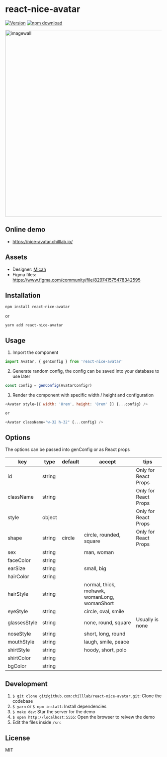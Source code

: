 # react-nice-avatar

[![Version](http://img.shields.io/npm/v/react-nice-avatar.svg)](https://www.npmjs.org/package/react-nice-avatar)
[![npm download][download-image]][download-url]

[download-image]: https://img.shields.io/npm/dm/react-nice-avatar.svg?style=flat-square
[download-url]: https://npmjs.org/package/react-nice-avatar

<img width="600" alt="imagewall" src="https://user-images.githubusercontent.com/5305874/120076504-68e15980-c0d8-11eb-896c-3824b5eb05bb.png">

## Online demo
* https://nice-avatar.chilllab.io/

## Assets
* Designer: [Micah](https://www.figma.com/@Micah)
* Figma files: https://www.figma.com/community/file/829741575478342595

## Installation

```
npm install react-nice-avatar
```

or

```
yarn add react-nice-avatar
```

## Usage
1. Import the component

```js
import Avatar, { genConfig } from 'react-nice-avatar'
```

2. Generate random config, the config can be saved into your database to use later


```js
const config = genConfig(AvatarConfig?)
```

3. Render the component with specific width / height and configuration


```js
<Avatar style={{ width: '8rem', height: '8rem' }} {...config} />

or

<Avatar className="w-32 h-32" {...config} />
```

## Options

The options can be passed into genConfig or as React props

|key|type|default|accept|tips
|---|---|---|---|---|
|id|string| | | Only for React Props
|className|string| | | Only for React Props
|style|object| | | Only for React Props
|shape|string|circle|circle, rounded, square| Only for React Props
|sex| string | | man, woman
|faceColor| string |
|earSize| string | | small, big
|hairColor| string |
|hairStyle| string | | normal, thick, mohawk, womanLong, womanShort
|eyeStyle| string | | circle, oval, smile
|glassesStyle| string | | none, round, square | Usually is none
|noseStyle| string | | short, long, round
|mouthStyle| string | | laugh, smile, peace
|shirtStyle| string | | hoody, short, polo
|shirtColor| string |
|bgColor| string |

## Development

1. `$ git clone git@github.com:chilllab/react-nice-avatar.git`: Clone the codebase
2. `$ yarn` or `$ npm install`: Install dependencies
3. `$ make dev`: Star the server for the demo
4. `$ open http://localhost:5555`: Open the browser to reivew the demo
5. Edit the files inside `/src`

## License

MIT

